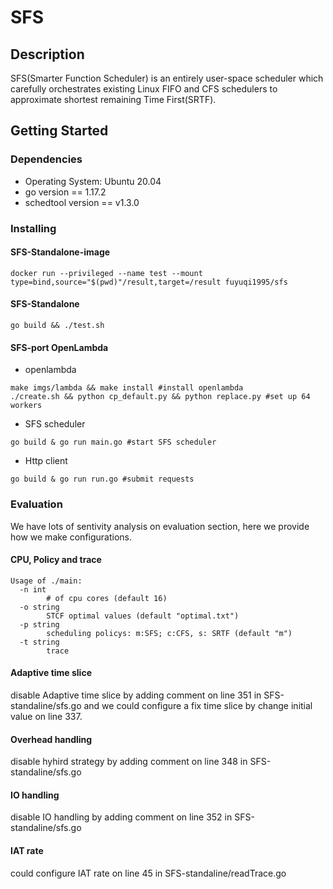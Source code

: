 # SFS

## Description

 SFS(Smarter Function Scheduler) is an entirely user-space scheduler which carefully orchestrates existing Linux FIFO and CFS schedulers to approximate shortest remaining Time First(SRTF).

## Getting Started

### Dependencies

* Operating System: Ubuntu 20.04
* go version == 1.17.2
* schedtool version == v1.3.0

### Installing

#### SFS-Standalone-image

```
docker run --privileged --name test --mount type=bind,source="$(pwd)"/result,target=/result fuyuqi1995/sfs
```

#### SFS-Standalone

```go build && ./test.sh```

#### SFS-port OpenLambda

* openlambda
```
make imgs/lambda && make install #install openlambda
./create.sh && python cp_default.py && python replace.py #set up 64 workers
```
* SFS scheduler
```
go build & go run main.go #start SFS scheduler
```
* Http client
```
go build & go run run.go #submit requests
```

### Evaluation

We have lots of sentivity analysis on evaluation section, here we provide how we make configurations.

#### CPU, Policy and trace

```
Usage of ./main:
  -n int
    	# of cpu cores (default 16)
  -o string
    	STCF optimal values (default "optimal.txt")
  -p string
    	scheduling policys: m:SFS; c:CFS, s: SRTF (default "m")
  -t string
    	trace
```
#### Adaptive time slice

disable Adaptive time slice by adding comment on line 351 in SFS-standaline/sfs.go and we could configure a fix time slice by change initial value on line 337.

#### Overhead handling

disable hyhird strategy by adding comment on line 348 in SFS-standaline/sfs.go

#### IO handling

disable IO handling by adding comment on line 352 in SFS-standaline/sfs.go

#### IAT rate

could configure IAT rate on line 45 in SFS-standaline/readTrace.go
